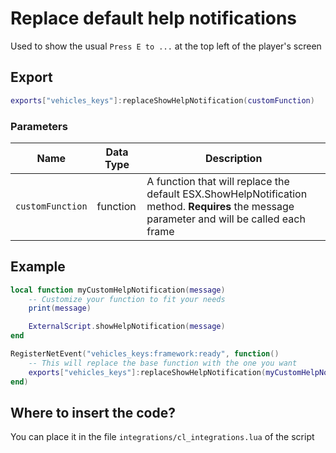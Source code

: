 # Replace default help notifications

Used to show the usual `Press E to ...` at the top left of the player's screen

## Export
``` lua
exports["vehicles_keys"]:replaceShowHelpNotification(customFunction)
```

### Parameters

| Name              | Data Type | Description                 |
| -                 | -         | -                             |
| `customFunction`         | function    | A function that will replace the default ESX.ShowHelpNotification method. **Requires** the message parameter and will be called each frame |

## Example
``` lua
local function myCustomHelpNotification(message)
    -- Customize your function to fit your needs
    print(message)

    ExternalScript.showHelpNotification(message)
end

RegisterNetEvent("vehicles_keys:framework:ready", function() 
    -- This will replace the base function with the one you want
    exports["vehicles_keys"]:replaceShowHelpNotification(myCustomHelpNotification)
end)
```

## Where to insert the code?
You can place it in the file `integrations/cl_integrations.lua` of the script